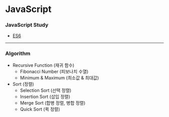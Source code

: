 # JavaScript
### JavaScript Study
+ [ES6](https://developer.mozilla.org/ko/docs/Web/JavaScript)
--------------------------
### Algorithm
+ Recursive Function (재귀 함수)
  +  Fibonacci Number (피보나치 수열)
  +  Minimum & Maximum (최소값 & 최대값)
+ Sort (정렬)
  + Selection Sort (선택 정렬)
  + Insertion Sort (삽입 정렬)
  + Merge Sort (합병 정렬, 병합 정렬)
  + Quick Sort (퀵 정렬)
